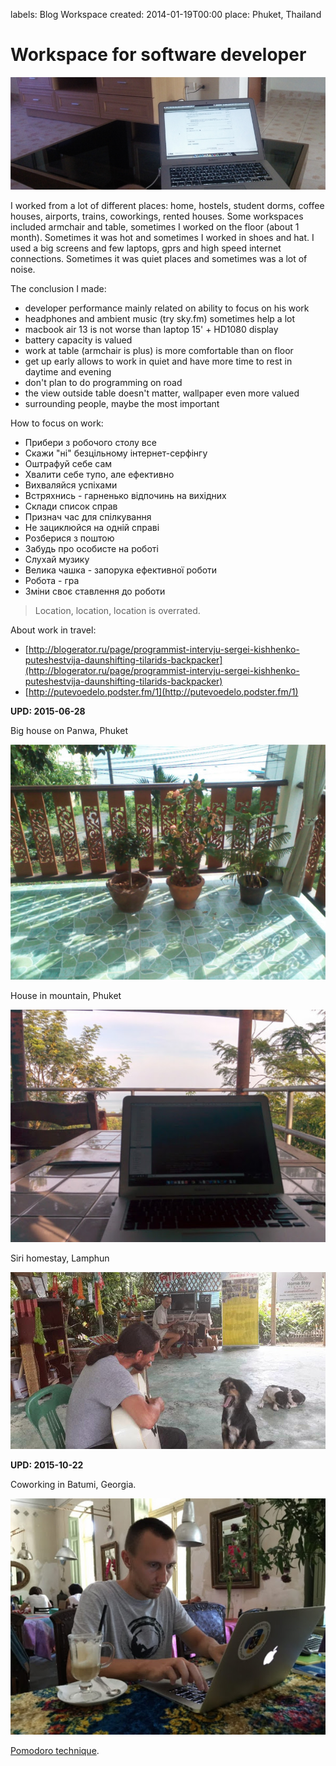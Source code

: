 labels: Blog
        Workspace
created: 2014-01-19T00:00
place: Phuket, Thailand

# Workspace for software developer

![Workspace](workspace.png)

I worked from a lot of different places: home, hostels, student dorms, coffee houses, airports, trains, coworkings, rented houses. Some workspaces included armchair and table, sometimes I worked on the floor (about 1 month). Sometimes it was hot and sometimes I worked in shoes and hat. I used a big screens and few laptops, gprs and high speed internet connections. Sometimes it was quiet places and sometimes was a lot of noise.

The conclusion I made:

- developer performance mainly related on ability to focus on his work
- headphones and ambient music (try sky.fm) sometimes help a lot
- macbook air 13 is not worse than laptop 15' + HD1080 display
- battery capacity is valued
- work at table (armchair is plus) is more comfortable than on floor
- get up early allows to work in quiet and have more time to rest in daytime and evening
- don't plan to do programming on road
- the view outside table doesn't matter, wallpaper even more valued
- surrounding people, maybe the most important

How to focus on work:

- Прибери з робочого столу все
- Скажи "ні" безцільному інтернет-серфінгу
- Оштрафуй себе сам
- Хвалити себе тупо, але ефективно
- Вихваляйся успіхами
- Встряхнись - гарненько відпочинь на вихідних
- Склади список справ
- Признач час для спілкування
- Не зациклюйся на одній справі
- Розберися з поштою
- Забудь про особисте на роботі
- Слухай музику
- Велика чашка - запорука ефективної роботи
- Робота - гра
- Зміни своє ставлення до роботи

> Location, location, location is overrated.

About work in travel:

- [http://blogerator.ru/page/programmist-intervju-sergei-kishhenko-puteshestvija-daunshifting-tilarids-backpacker](http://blogerator.ru/page/programmist-intervju-sergei-kishhenko-puteshestvija-daunshifting-tilarids-backpacker)
- [http://putevoedelo.podster.fm/1](http://putevoedelo.podster.fm/1)

**UPD: 2015-06-28**

Big house on Panwa, Phuket

![Big house on Panwa, Phuket](panwa_house.jpg)

House in mountain, Phuket

![House in mountain](panwa_mountain_house.jpg)

Siri homestay, Lamphun

![Siri homestay](lamphun_siri.jpg)

**UPD: 2015-10-22**

Coworking in Batumi, Georgia.

![Georgia, Fan Fan](georgia_fanfan.jpg)

[Pomodoro technique](http://pomodorotechnique.com/).

